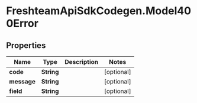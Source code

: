 # FreshteamApiSdkCodegen.Model400Error

## Properties

| Name        | Type       | Description | Notes      |
| ----------- | ---------- | ----------- | ---------- |
| **code**    | **String** |             | [optional] |
| **message** | **String** |             | [optional] |
| **field**   | **String** |             | [optional] |
